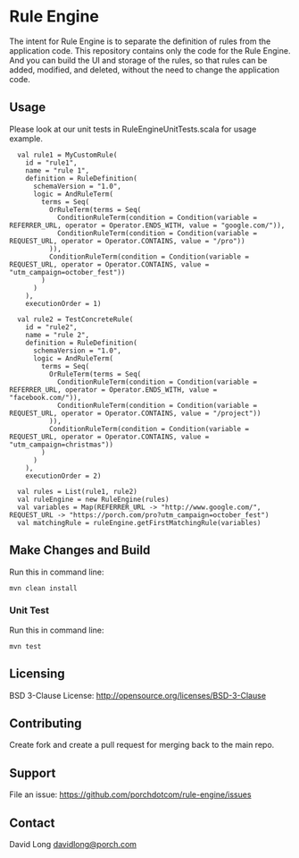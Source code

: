 # Rule Engine

The intent for Rule Engine is to separate the definition of rules from the application code.  This repository contains
only the code for the Rule Engine.  And you can build the UI and storage of the rules, so that rules can be added, 
modified, and deleted, without the need to change the application code.

## Usage

Please look at our unit tests in RuleEngineUnitTests.scala for usage example.

      val rule1 = MyCustomRule(
        id = "rule1",
        name = "rule 1",
        definition = RuleDefinition(
          schemaVersion = "1.0",
          logic = AndRuleTerm(
            terms = Seq(
              OrRuleTerm(terms = Seq(
                ConditionRuleTerm(condition = Condition(variable = REFERRER_URL, operator = Operator.ENDS_WITH, value = "google.com/")),
                ConditionRuleTerm(condition = Condition(variable = REQUEST_URL, operator = Operator.CONTAINS, value = "/pro"))
              )),
              ConditionRuleTerm(condition = Condition(variable = REQUEST_URL, operator = Operator.CONTAINS, value = "utm_campaign=october_fest"))
            )
          )
        ),
        executionOrder = 1)
        
      val rule2 = TestConcreteRule(
        id = "rule2",
        name = "rule 2",
        definition = RuleDefinition(
          schemaVersion = "1.0",
          logic = AndRuleTerm(
            terms = Seq(
              OrRuleTerm(terms = Seq(
                ConditionRuleTerm(condition = Condition(variable = REFERRER_URL, operator = Operator.ENDS_WITH, value = "facebook.com/")),
                ConditionRuleTerm(condition = Condition(variable = REQUEST_URL, operator = Operator.CONTAINS, value = "/project"))
              )),
              ConditionRuleTerm(condition = Condition(variable = REQUEST_URL, operator = Operator.CONTAINS, value = "utm_campaign=christmas"))
            )
          )
        ),
        executionOrder = 2)
        
      val rules = List(rule1, rule2)
      val ruleEngine = new RuleEngine(rules)
      val variables = Map(REFERRER_URL -> "http://www.google.com/", REQUEST_URL -> "https://porch.com/pro?utm_campaign=october_fest")
      val matchingRule = ruleEngine.getFirstMatchingRule(variables)

## Make Changes and Build

Run this in command line:

    mvn clean install    

### Unit Test

Run this in command line:
  
    mvn test 

## Licensing

BSD 3-Clause License: http://opensource.org/licenses/BSD-3-Clause

## Contributing

Create fork and create a pull request for merging back to the main repo. 

## Support

File an issue: https://github.com/porchdotcom/rule-engine/issues

## Contact

David Long <davidlong@porch.com>
